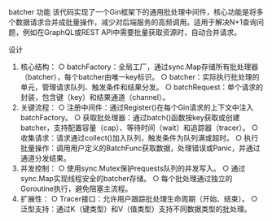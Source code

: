 batcher
功能
该代码实现了一个Gin框架下的通用批处理中间件，核心功能是将多个数据请求合并成批量操作，减少对后端服务的高频调用。适用于解决N+1查询问题，例如在GraphQL或REST API中需要批量获取资源时，自动合并请求。

设计
1. 核心结构：
   ○ batchFactory：全局工厂，通过sync.Map存储所有批处理器（batcher），每个batcher由唯一key标识。
   ○ batcher：实际执行批处理的单元，管理请求队列、触发条件和结果分发。
   ○ batchRequest：单个请求的封装，包含键（key）和结果通道（channel）。
2. 关键流程：
   ○ 注册中间件：通过Register()在每个Gin请求的上下文中注入batchFactory。
   ○ 获取批处理器：通过batch()函数按key获取或创建batcher，支持配置容量（cap）、等待时间（wait）和追踪器（tracer）。
   ○ 收集请求：请求通过collect()加入队列，触发条件为队列满或超时。
   ○ 执行批量操作：调用用户定义的BatchFunc获取数据，处理错误或Panic，并通过通道分发结果。
3. 并发控制：
   ○ 使用sync.Mutex保护requests队列的并发写入。
   ○ 通过sync.Map实现线程安全的batcher存储。
   ○ 每个批处理通过独立的Goroutine执行，避免阻塞主流程。
4. 扩展性：
   ○ Tracer接口：允许用户跟踪批处理生命周期（开始、结束）。
   ○ 泛型支持：通过K（键类型）和V（值类型）支持不同数据类型的批处理。